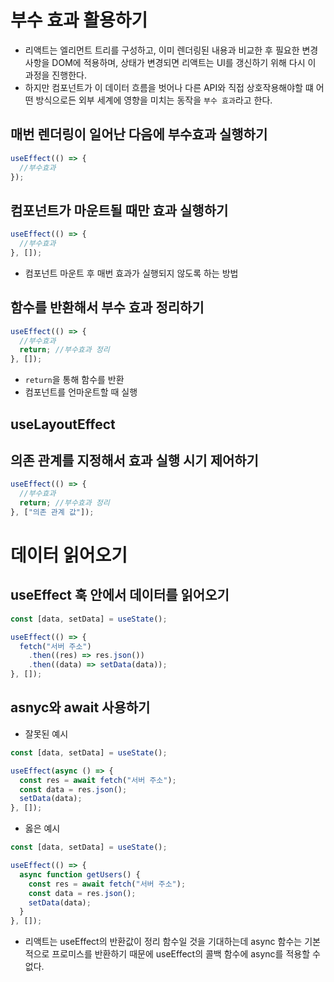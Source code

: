 # 부수 효과 활용하기

- 리액트는 엘리먼트 트리를 구성하고, 이미 렌더링된 내용과 비교한 후 필요한 변경사항을 DOM에 적용하며, 상태가 변경되면 리액트는 UI를 갱신하기 위해 다시 이 과정을 진행한다.
- 하지만 컴포넌트가 이 데이터 흐름을 벗어나 다른 API와 직접 상호작용해야할 떄 어떤 방식으로든 외부 세계에 영향을 미치는 동작을 `부수 효과`라고 한다.

## 매번 렌더링이 일어난 다음에 부수효과 실행하기

```jsx
useEffect(() => {
  //부수효과
});
```

## 컴포넌트가 마운트될 때만 효과 실행하기

```jsx
useEffect(() => {
  //부수효과
}, []);
```

- 컴포넌트 마운트 후 매번 효과가 실행되지 않도록 하는 방법

## 함수를 반환해서 부수 효과 정리하기

```jsx
useEffect(() => {
  //부수효과
  return; //부수효과 정리
}, []);
```

- `return`을 통해 함수를 반환
- 컴포넌트를 언마운트할 때 실행

## useLayoutEffect

## 의존 관계를 지정해서 효과 실행 시기 제어하기

```jsx
useEffect(() => {
  //부수효과
  return; //부수효과 정리
}, ["의존 관계 값"]);
```

# 데이터 읽어오기

## useEffect 훅 안에서 데이터를 읽어오기

```jsx
const [data, setData] = useState();

useEffect(() => {
  fetch("서버 주소")
    .then((res) => res.json())
    .then((data) => setData(data));
}, []);
```

## asnyc와 await 사용하기

- 잘못된 예시

```jsx
const [data, setData] = useState();

useEffect(async () => {
  const res = await fetch("서버 주소");
  const data = res.json();
  setData(data);
}, []);
```

- 옳은 예시

```jsx
const [data, setData] = useState();

useEffect(() => {
  async function getUsers() {
    const res = await fetch("서버 주소");
    const data = res.json();
    setData(data);
  }
}, []);
```

- 리액트는 useEffect의 반환값이 정리 함수일 것을 기대하는데 async 함수는  기본적으로 프로미스를 반환하기 때문에 useEffect의 콜백 함수에 async를 적용할 수 없다.

